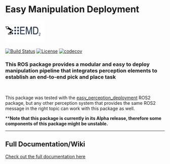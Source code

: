 # Easy Manipulation Deployment 

<img src="./docs/sphinx/source/images/logo.png"  width="25%" height="25%">

[![Build Status](https://www.travis-ci.com/tanjpg/easy_manipulation_deployment.svg?branch=master)](https://www.travis-ci.com/tanjpg/easy_manipulation_deployment) [![License](https://img.shields.io/badge/License-Apache%202.0-blue.svg)](https://opensource.org/licenses/Apache-2.0) [![codecov](https://codecov.io/gh/tanjpg/easy_manipulation_deployment/branch/master/graph/badge.svg?token=9K2EIVNZ8F)](https://codecov.io/gh/tanjpg/easy_manipulation_deployment)

### This ROS package provides a modular and easy to deploy manipulation pipeline that integrates perception elements to establish an end-to-end pick and place task
<br>

This package was tested with the [easy_perception_deployment](https://github.com/ros-industrial/easy_perception_deployment) ROS2 package, but any other perception system that provides the same ROS2 message in the right topic can work with this package as well. 

****Note that this package is currently in its Alpha release, therefore some components of this package might be unstable.**

---
## Full Documentation/Wiki

[Check out the full documentation here](https://easy-manipulation-deployment-tanjpg.readthedocs.io/)



